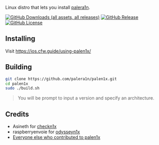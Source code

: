 
Linux distro that lets you install <a href="https://github.com/palera1n/palera1n">palera1n<a/>.

[![GitHub Downloads (all assets, all releases)](https://img.shields.io/github/downloads/palera1n/palen1x/total)](https://github.com/palera1n/palen1x/releases)
[![GitHub Release](https://img.shields.io/github/v/release/palera1n/palen1x)](https://github.com/palera1n/palen1x/releases)
[![GitHub License](https://img.shields.io/github/license/palera1n/palen1x)](https://github.com/palera1n/palen1x?tab=MIT-1-ov-file)

## Installing

Visit https://ios.cfw.guide/using-palen1x/

## Building

```sh
git clone https://github.com/palera1n/palen1x.git
cd palen1x
sudo ./build.sh
```
> You will be prompt to input a version and specify an architecture.

## Credits
- Asineth for [checkn1x](https://github.com/asineth0/checkn1x)
- raspberryenvoie for [odysseyn1x](https://github.com/raspberryenvoie/odysseyn1x)
- [Everyone else who contributed to palen1x](https://github.com/palera1n/palen1x/graphs/contributors)
